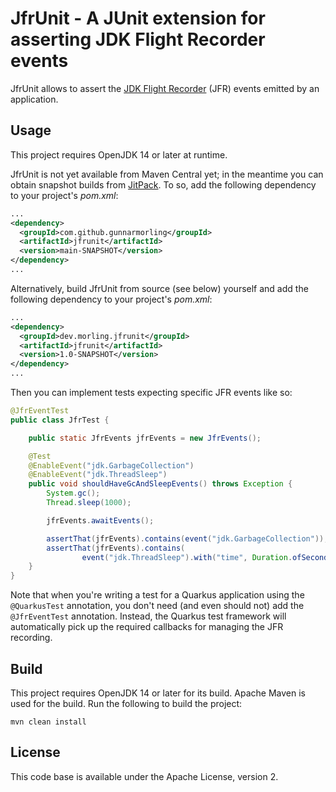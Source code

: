 # JfrUnit - A JUnit extension for asserting JDK Flight Recorder events

JfrUnit allows to assert the [JDK Flight Recorder](https://openjdk.java.net/jeps/328) (JFR) events emitted by an application.

## Usage

This project requires OpenJDK 14 or later at runtime.

JfrUnit is not yet available from Maven Central yet;
in the meantime you can obtain snapshot builds from [JitPack](https://jitpack.io).
To so, add the following dependency to your project's _pom.xml_:

```xml
...
<dependency>
  <groupId>com.github.gunnarmorling</groupId>
  <artifactId>jfrunit</artifactId>
  <version>main-SNAPSHOT</version>
</dependency>
...
```

Alternatively, build JfrUnit from source (see below) yourself and add the following dependency to your project's _pom.xml_:

```xml
...
<dependency>
  <groupId>dev.morling.jfrunit</groupId>
  <artifactId>jfrunit</artifactId>
  <version>1.0-SNAPSHOT</version>
</dependency>
...
```

Then you can implement tests expecting specific JFR events like so:

```java
@JfrEventTest
public class JfrTest {

    public static JfrEvents jfrEvents = new JfrEvents();

    @Test
    @EnableEvent("jdk.GarbageCollection")
    @EnableEvent("jdk.ThreadSleep")
    public void shouldHaveGcAndSleepEvents() throws Exception {
        System.gc();
        Thread.sleep(1000);

        jfrEvents.awaitEvents();

        assertThat(jfrEvents).contains(event("jdk.GarbageCollection"));
        assertThat(jfrEvents).contains(
                event("jdk.ThreadSleep").with("time", Duration.ofSeconds(1)));
    }
}
```

Note that when you're writing a test for a Quarkus application using the `@QuarkusTest` annotation, you don't need (and even should not) add the `@JfrEventTest` annotation.
Instead, the Quarkus test framework will automatically pick up the required callbacks for managing the JFR recording.

## Build

This project requires OpenJDK 14 or later for its build.
Apache Maven is used for the build.
Run the following to build the project:

```shell
mvn clean install
```

## License

This code base is available under the Apache License, version 2.
